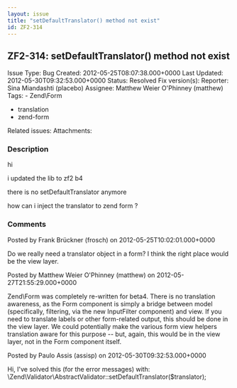 ```yaml
---
layout: issue
title: "setDefaultTranslator() method not exist"
id: ZF2-314
---
```


ZF2-314: setDefaultTranslator() method not exist
------------------------------------------------

 Issue Type: Bug Created: 2012-05-25T08:07:38.000+0000 Last Updated: 2012-05-30T09:32:53.000+0000 Status: Resolved Fix version(s): 
 Reporter:  Sina Miandashti (placebo)  Assignee:  Matthew Weier O'Phinney (matthew)  Tags: - Zend\\Form
- translation
- zend-form
 
 Related issues: 
 Attachments: 
### Description

hi

i updated the lib to zf2 b4

there is no setDefaultTranslator anymore

how can i inject the translator to zend form ?

 

 

### Comments

Posted by Frank Brückner (frosch) on 2012-05-25T10:02:01.000+0000

Do we really need a translator object in a form? I think the right place would be the view layer.

 

 

Posted by Matthew Weier O'Phinney (matthew) on 2012-05-27T21:55:29.000+0000

Zend\\Form was completely re-written for beta4. There is no translation awareness, as the Form component is simply a bridge between model (specifically, filtering, via the new InputFilter component) and view. If you need to translate labels or other form-related output, this should be done in the view layer. We could potentially make the various form view helpers translation aware for this purpose -- but, again, this would be in the view layer, not in the Form component itself.

 

 

Posted by Paulo Assis (assisp) on 2012-05-30T09:32:53.000+0000

Hi, I've solved this (for the error messages) with: \\Zend\\Validator\\AbstractValidator::setDefaultTranslator($translator);

 

 